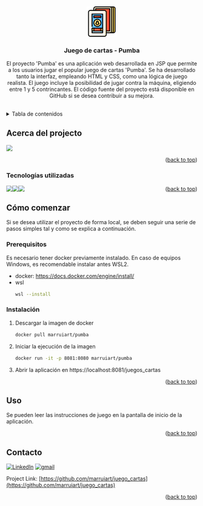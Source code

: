 <a name="readme-top"></a>

<!-- PROJECT LOGO -->
<br />
<div align="center">
  <a href="https://github.com/marruiart/juego_cartas">
    <img src="https://github.com/marruiart/juego_cartas/blob/main/src/main/webapp/assets/img/favicon.ico" alt="Logo" width="80" height="80">
  </a>

<h3 align="center">Juego de cartas - Pumba</h3>

  <p align="center">
    El proyecto 'Pumba' es una aplicación web desarrollada en JSP que permite a los usuarios jugar el popular juego de cartas 'Pumba'. Se ha desarrollado tanto la interfaz, empleando HTML y CSS, como una lógica de juego realista. El juego incluye la posibilidad de jugar contra la máquina, eligiendo entre 1 y 5 contrincantes. El código fuente del proyecto está disponible en GitHub si se desea contribuir a su mejora. 
  </p>
</div>
<br />



<!-- TABLE OF CONTENTS -->
<details>
  <summary>Tabla de contenidos</summary>
  <ol>
    <li>
      <a href="#about-the-project">Acerca del proyecto</a>
      <ul>
        <li><a href="#built-with">Tecnologías utilizadas</a></li>
      </ul>
    </li>
    <li>
      <a href="#getting-started">Cómo comenzar</a>
      <ul>
        <li><a href="#prerequisites">Prerequisitos</a></li>
        <li><a href="#installation">Instalación</a></li>
      </ul>
    </li>
    <li><a href="#usage">Uso</a></li>
    <li><a href="#contact">Contacto</a></li>
  </ol>
</details>



<!-- ABOUT THE PROJECT -->
## Acerca del projecto

<img src="https://user-images.githubusercontent.com/88201067/228169186-4e3d7422-f625-43ba-b664-5e18c473eab2.png" width="500" align="center"/>

<p align="right">(<a href="#readme-top">back to top</a>)</p>



### Tecnologías utilizadas

<img src="https://github.com/abranhe/programming-languages-logos/blob/master/src/java/java_48x48.png" align="left"/>
<img src="https://github.com/abranhe/programming-languages-logos/blob/master/src/html/html_48x48.png" align="left"/>
<img src="https://github.com/abranhe/programming-languages-logos/blob/master/src/css/css_48x48.png" align="left"/>

<p align="right">(<a href="#readme-top">back to top</a>)</p>



<!-- GETTING STARTED -->
## Cómo comenzar

Si se desea utilizar el proyecto de forma local, se deben seguir una serie de pasos simples tal y como se explica a continuación.

### Prerequisitos

Es necesario tener docker previamente instalado. En caso de equipos Windows, es recomendable instalar antes WSL2.
* docker: https://docs.docker.com/engine/install/
* wsl
  ```sh
  wsl --install
  ```

### Instalación

1. Descargar la imagen de docker
   ```sh
   docker pull marruiart/pumba
   ```
2. Iniciar la ejecución de la imagen
   ```sh
   docker run -it -p 8081:8080 marruiart/pumba
   ```
3. Abrir la aplicación en https://localhost:8081/juegos_cartas

<p align="right">(<a href="#readme-top">back to top</a>)</p>



<!-- USAGE EXAMPLES -->
## Uso

Se pueden leer las instrucciones de juego en la pantalla de inicio de la aplicación.

<p align="right">(<a href="#readme-top">back to top</a>)</p>


<!-- CONTACT -->
## Contacto
[![LinkedIn][linkedin-shield]](https://linkedin.com/in/marruiart)
[![gmail][gmail-shield]](mailto:marruiart@gmail.com)

Project Link: [https://github.com/marruiart/juego_cartas](https://github.com/marruiart/juego_cartas)

<p align="right">(<a href="#readme-top">back to top</a>)</p>




[linkedin-shield]: https://img.shields.io/badge/-LinkedIn-black.svg?style=for-the-badge&logo=linkedin&colorB=555
[gmail-shield]: https://img.shields.io/badge/Gmail-D14836?style=for-the-badge&logo=gmail&logoColor=white
